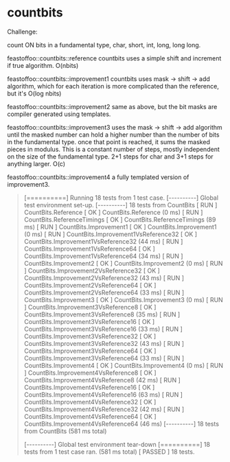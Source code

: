 # countbits
Challenge:

count ON bits in a fundamental type, char, short, int, long, long long.

feastoffoo::countbits::reference
  countbits uses a simple shift and increment if true algorithm.
  O(nbits)

feastoffoo::countbits::improvement1
  countbits uses mask -> shift -> add algorithm, which for each iteration
  is more complicated than the reference, but it's O(log nbits)

feastoffoo::countbits::improvement2
  same as above, but the bit masks are compiler generated using templates.

feastoffoo::countbits::improvement3
  uses the mask -> shift -> add algorithm until the masked number can
  hold a higher number than the number of bits in the fundamental type.
  once that point is reached, it sums the masked pieces in modulus.
  This is a constant number of steps, mostly independent on the size of
  the fundamental type.  2+1 steps for char and 3+1 steps for anything larger.
  O(c)

feastoffoo::countbits::improvement4
  a fully templated version of improvement3.

> [==========] Running 18 tests from 1 test case.
> [----------] Global test environment set-up.
> [----------] 18 tests from CountBits
> [ RUN      ] CountBits.Reference
> [       OK ] CountBits.Reference (0 ms)
> [ RUN      ] CountBits.ReferenceTimings
> [       OK ] CountBits.ReferenceTimings (89 ms)
> [ RUN      ] CountBits.Improvement1
> [       OK ] CountBits.Improvement1 (0 ms)
> [ RUN      ] CountBits.Improvement1VsReference32
> [       OK ] CountBits.Improvement1VsReference32 (44 ms)
> [ RUN      ] CountBits.Improvement1VsReference64
> [       OK ] CountBits.Improvement1VsReference64 (34 ms)
> [ RUN      ] CountBits.Improvement2
> [       OK ] CountBits.Improvement2 (0 ms)
> [ RUN      ] CountBits.Improvement2VsReference32
> [       OK ] CountBits.Improvement2VsReference32 (43 ms)
> [ RUN      ] CountBits.Improvement2VsReference64
> [       OK ] CountBits.Improvement2VsReference64 (33 ms)
> [ RUN      ] CountBits.Improvement3
> [       OK ] CountBits.Improvement3 (0 ms)
> [ RUN      ] CountBits.Improvement3VsReference8
> [       OK ] CountBits.Improvement3VsReference8 (35 ms)
> [ RUN      ] CountBits.Improvement3VsReference16
> [       OK ] CountBits.Improvement3VsReference16 (33 ms)
> [ RUN      ] CountBits.Improvement3VsReference32
> [       OK ] CountBits.Improvement3VsReference32 (43 ms)
> [ RUN      ] CountBits.Improvement3VsReference64
> [       OK ] CountBits.Improvement3VsReference64 (33 ms)
> [ RUN      ] CountBits.Improvement4
> [       OK ] CountBits.Improvement4 (0 ms)
> [ RUN      ] CountBits.Improvement4VsReference8
> [       OK ] CountBits.Improvement4VsReference8 (42 ms)
> [ RUN      ] CountBits.Improvement4VsReference16
> [       OK ] CountBits.Improvement4VsReference16 (63 ms)
> [ RUN      ] CountBits.Improvement4VsReference32
> [       OK ] CountBits.Improvement4VsReference32 (42 ms)
> [ RUN      ] CountBits.Improvement4VsReference64
> [       OK ] CountBits.Improvement4VsReference64 (46 ms)
> [----------] 18 tests from CountBits (581 ms total)
> 
> [----------] Global test environment tear-down
> [==========] 18 tests from 1 test case ran. (581 ms total)
> [  PASSED  ] 18 tests.
